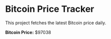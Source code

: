# Bitcoin Price Tracker

This project fetches the latest Bitcoin price daily.

**Bitcoin Price:** $97038
